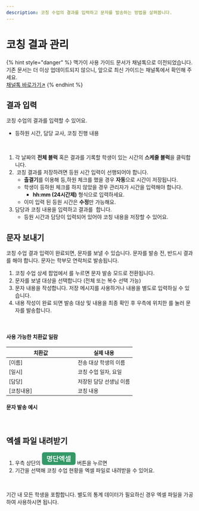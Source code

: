 ```yaml
---
description: 코칭 수업의 결과를 입력하고 문자를 발송하는 방법을 살펴봅니다.
---
```


# 코칭 결과 관리

{% hint style="danger" %}
맥가이 사용 가이드 문서가 채널톡으로 이전되었습니다.\
기존 문서는 더 이상 업데이트되지 않으니, 앞으로 최신 가이드는 채널톡에서 확인해 주세요.\
[채널톡 바로가기↗](https://docs.channel.io/macgai-guide/ko/articles/coaching-result-management-61bc5b88)
{% endhint %}

## 결과 입력

코칭 수업의 결과를 입력할 수 있어요.

* 등하원 시간, 담당 교사, 코칭 진행 내용

<figure><img src="../../.gitbook/assets/코칭 수업 결과 입력.gif" alt=""><figcaption></figcaption></figure>

1. 각 날짜의 **전체 블럭** 혹은 결과를 기록할 학생이 있는 시간의 **스케줄 블럭**을 클릭합니다.
2. <img src="../../.gitbook/assets/Btn_필수.png" alt="" data-size="line"> 코칭 결과를 저장하려면 등원 시간 입력이 선행되어야 합니다.
   * **출결기**를 이용해 등,하원 체크를 했을 경우 **자동**으로 시간이 저장됩니다.
   * 학생이 등하원 체크를 하지 않았을 경우 관리자가 시간을 입력해야 합니다.&#x20;
     * **hh:mm (24시간제)** 형식으로 입력하세요.
   * 이미 입력 된 등원 시간은 **수정**만 가능해요.
3. 담당과 코칭 내용을 입력하고 결과를 <img src="../../.gitbook/assets/Btn_저장.png" alt="" data-size="line"> 합니다.
   * 등원 시간과 담당이 입력되어 있어야 코칭 내용을 저장할 수 있어요.

## 문자 보내기

코칭 수업 결과 입력이 완료되면, 문자를 보낼 수 있습니다. 문자를 발송 전, 반드시 결과를 <img src="../../.gitbook/assets/Btn_저장.png" alt="" data-size="line">해야 합니다. 문자는 학부모 연락처로 발송됩니다.

1. 코칭 수업 상세 팝업에서 <img src="../../.gitbook/assets/Btn_문자보내기.png" alt="" data-size="line">를 누르면 문자 발송 모드로 전환됩니다.
2. 문자를 보낼 대상을 선택합니다 (전체 또는 복수 선택 가능)
3. 문자 내용을 작성합니다. 저장 메시지를 사용하거나 내용을 별도로 입력하실 수 있습니다.
4. 내용 작성이 완료 되면 발송 대상 및 내용을 최종 확인 후 우측에 위치한 <img src="../../.gitbook/assets/Btn_문자보내기_1.png" alt="" data-size="line">를 눌러 문자를 발송합니다.

<figure><img src="../../.gitbook/assets/코칭수업 문자보내기.png" alt=""><figcaption></figcaption></figure>

#### **사용 가능한 치환값 일람**

<table><thead><tr><th width="171">치환값</th><th>실제 내용</th></tr></thead><tbody><tr><td>[이름]</td><td>전송 대상 학생의 이름</td></tr><tr><td>[일시]</td><td>코칭 수업 일자, 요일</td></tr><tr><td>[담당]</td><td>저장된 담당 선생님 이름</td></tr><tr><td>[코칭내용]</td><td>코칭 내용</td></tr></tbody></table>

#### 문자  발송 예시

<div align="left"><figure><img src="../../.gitbook/assets/문자 내용.png" alt="" width="375"><figcaption></figcaption></figure></div>



## 엑셀 파일 내려받기

1. 우측 상단의 <img src="../../.gitbook/assets/btn_excel.jpg" alt="" data-size="line"> 버튼을 누르면
2. 기간을 선택해 코칭 수업 현황을 엑셀 파일로 내려받을 수 있어요.

<figure><img src="../../.gitbook/assets/명단엑셀.png" alt=""><figcaption></figcaption></figure>

기간 내 모든 학생을 포함합니다. 별도의 통계 데이터가 필요하신 경우 엑셀 파일을 가공하여 사용하시면 됩니다.

<div align="left"><figure><img src="../../.gitbook/assets/코칭수업명단_엑셀.png" alt=""><figcaption></figcaption></figure></div>

